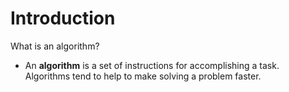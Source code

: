 # Introduction

What is an algorithm? 

* An __algorithm__ is a set of instructions for accomplishing a task. Algorithms tend to help to make solving a problem faster. 